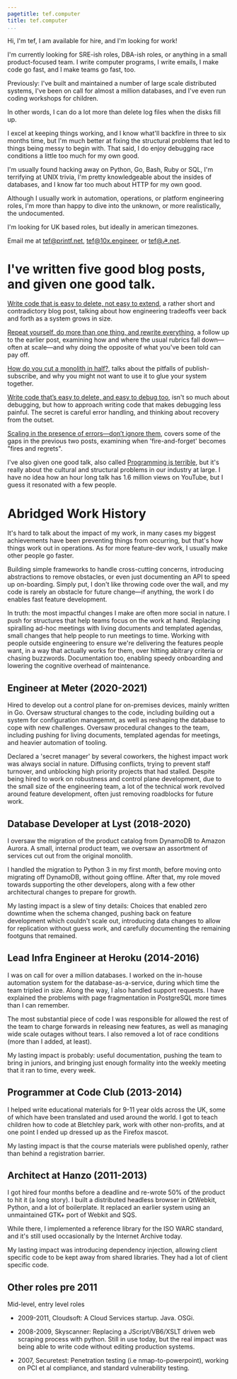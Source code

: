 ```yaml
---
pagetitle: tef.computer
title: tef.computer
...
```


Hi, I'm tef, I am available for hire, and I'm looking for work!

I'm currently looking for SRE-ish roles, DBA-ish roles, or anything in a small product-focused team. I write computer programs, I write emails, I make code go fast, and I make teams go fast, too.

Previously: I've built and maintained a number of large scale distributed systems, I've been on call for almost a million databases, and I've even run coding workshops for children.

In other words, I can do a lot more than delete log files when the disks fill up.

I excel at keeping things working, and I know what'll backfire in three to six months time, but I'm much better at fixing the structural problems that led to things being messy to begin with. That said, I do enjoy debugging race conditions a little too much for my own good.

I'm usually found hacking away on Python, Go, Bash, Ruby or SQL, I'm terrifying at UNIX trivia, I'm pretty knowledgeable about the insides of databases, and I know far too much about HTTP for my own good. 

Although I usually work in automation, operations, or platform engineering roles, I'm more than happy to dive into the unknown, or more realistically, the undocumented. 

I'm looking for UK based roles, but ideally in american timezones. 

Email me at tef@printf.net, tef@10x.engineer, or <a href="mailto:tef@☭.net">tef@☭.net</a>.

# I've written five good blog posts, and given one good talk.

<a href="https://programmingisterrible.com/post/139222674273/write-code-that-is-easy-to-delete-not-easy-to">Write code that is easy to delete, not easy to extend</a>, a rather short and contradictory blog post, talking about how engineering tradeoffs veer back and forth as a system grows in size.

<a href="https://programmingisterrible.com/post/176657481103/repeat-yourself-do-more-than-one-thing-and">Repeat yourself, do more than one thing, and rewrite everything</a>, a follow up to the earlier post, examining how and where the usual rubrics fall down—often at scale—and why doing the opposite of what you've been told can pay off.

<a href="https://programmingisterrible.com/post/162346490883/how-do-you-cut-a-monolith-in-half">How do you cut a monolith in half?</a>, talks about the pitfalls of publish-subscribe, and why you might not want to use it to glue your system together.

<a href="https://programmingisterrible.com/post/173883533613/code-to-debug">Write code that’s easy to delete, and easy to debug too</a>, isn't so much about debugging, but how to approach writing code that makes debugging less painful. The secret is careful error handling, and thinking about recovery from the outset.

<a href="https://programmingisterrible.com/post/188942142748/scaling-in-the-presence-of-errorsdont-ignore">Scaling in the presence of errors—don’t ignore them</a>, covers some of the gaps in the previous two posts, examining when 'fire-and-forget' becomes "fires and regrets".

I've also given one good talk, also called <a href="https://www.youtube.com/watch?v=csyL9EC0S0c">Programming is terrible</a>, but it's really about the cultural and structural problems in our industry at large. I have no idea how an hour long talk has 1.6  million views on YouTube, but I guess it resonated with a few people.

# Abridged Work History

It's hard to talk about the impact of my work, in many cases my biggest achievements have been preventing things from occurring, but that's how things work out in operations. As for more feature-dev work, I usually make other people go faster. 

Building simple frameworks to handle cross-cutting concerns, introducing abstractions to remove obstacles, or even just documenting an API to speed up on-boarding. Simply put, I don't like throwing code over the wall, and my code is rarely an obstacle for future change—if anything, the work I do enables fast feature development.

In truth: the most impactful changes I make are often more social in nature. I push for structures that help teams focus on the work at hand. Replacing spiralling ad-hoc meetings with living documents and templated agendas, small changes that help people to run meetings to time. Working with people outside engineering to ensure we're delivering the features people want, in a way that actually works for them, over hitting abitrary criteria or chasing buzzwords. Documentation too, enabling speedy onboarding and lowering the cognitive overhead of maintenance.

## Engineer at Meter (2020-2021)

Hired to develop out a control plane for on-premises devices, mainly written in Go. Oversaw structural changes to the code, including building out a system for configuration managemnt, as well as reshaping the database to cope with new challenges. Oversaw procedural changes to the team, including pushing for living documents, templated agendas for meetings, and heavier automation of tooling.

Declared a 'secret manager' by several coworkers, the highest impact work was always social in nature. Diffusing conflicts, trying to prevent staff turnover, and unblocking high priority projects that had stalled. Despite being hired to work on robustness and control plane development, due to the small size of the engineering team, a lot of the technical work revolved around feature development, often just removing roadblocks for future work.


## Database Developer at Lyst (2018-2020)

I oversaw the migration of the product catalog from DynamoDB to Amazon Aurora. A small, internal product team, we oversaw an assortment of services cut out from the original monolith. 

I handled the migration to Python 3 in my first month, before moving onto migrating off DynamoDB, without going offline. After that, my role moved towards supporting the other developers, along with a few other architectural changes to prepare for growth.

My lasting impact is a slew of tiny details: Choices that enabled zero downtime when the schema changed, pushing back on feature development which couldn't scale out, introducing data changes to allow for replication without guess work, and carefully documenting the remaining footguns that remained.

## Lead Infra Engineer at Heroku (2014-2016) 

I was on call for over a million databases. I worked on the in-house automation system for the database-as-a-service, during which time the team tripled in size. Along the way, I also handled support requests. I have explained the problems with page fragmentation in PostgreSQL more times than I can remember. 

The most substantial piece of code I was responsible for allowed the rest of the team to charge forwards in releasing new features, as well as managing wide scale outages without tears. I also removed a lot of race conditions (more than I added, at least).

My lasting impact is probably: useful documentation, pushing the team to bring in juniors, and bringing just enough formality into the weekly meeting that it ran to time, every week.

## Programmer at Code Club (2013-2014)

I helped write educational materials for 9-11 year olds across the UK, some of which have been translated and used around the world. I got to teach children how to code at Bletchley park, work with other non-profits, and at one point I ended up dressed up as the Firefox mascot.

My lasting impact is that the course materials were published openly, rather than behind a registration barrier.

## Architect at Hanzo (2011-2013)

I got hired four months before a deadline and re-wrote 50% of the product to hit it (a long story). I built a distributed headless browser in QtWebkit, Python, and a lot of boilerplate. It replaced an earlier system using an unmaintained GTK+ port of Webkit and SQS.

While there, I implemented a reference library for the ISO WARC standard, and it's still used occasionally by the Internet Archive today.

My lasting impact was introducing dependency injection, allowing client specific code to be kept away from shared libraries. They had a lot of client specific code.

## Other roles pre 2011

Mid-level, entry level roles

- 2009-2011, Cloudsoft: A Cloud Services startup. Java. OSGi. 

- 2008-2009, Skyscanner: Replacing a JScript/VB6/XSLT driven web scraping process with python. Still in use today, but the real impact was being able to write code without editing production systems.

- 2007, Securetest:  Penetration testing (i.e nmap-to-powerpoint), working on PCI et al compliance, and standard vulnerability testing.

